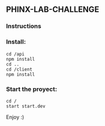## PHINX-LAB-CHALLENGE

### Instructions

### Install:
    cd /api
    npm install
    cd ..
    cd /client
    npm install

### Start the proyect:
    cd /
    start start.dev
    
Enjoy :)
